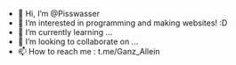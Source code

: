 - 👋 Hi, I’m @Pisswasser
- 👀 I’m interested in programming and making websites! :D
- 🌱 I’m currently learning ...
- 💞️ I’m looking to collaborate on ...
- 📫 How to reach me : t.me/Ganz_Allein

<!---
Pisswasser/Pisswasser is a ✨ special ✨ repository because its `README.md` (this file) appears on your GitHub profile.
You can click the Preview link to take a look at your changes.
--->
